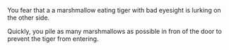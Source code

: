 You fear that a a marshmallow eating tiger with bad eyesight is lurking on the other side.

Quickly, you pile as many marshmallows as possible in fron of the door to prevent the tiger from entering.
